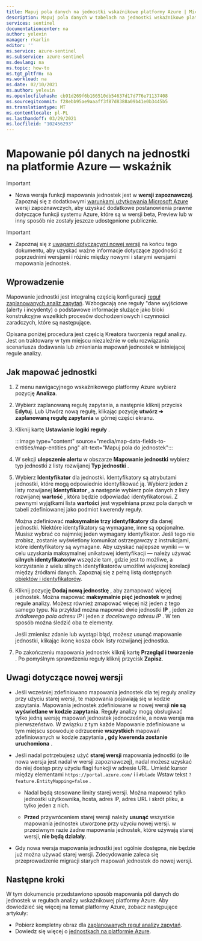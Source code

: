 ```yaml
---
title: Mapuj pola danych na jednostki wskaźnikowe platformy Azure | Microsoft Docs
description: Mapuj pola danych w tabelach na jednostki wskaźnikowe platformy Azure w regułach analizy, aby uzyskać lepsze informacje o zdarzeniach
services: sentinel
documentationcenter: na
author: yelevin
manager: rkarlin
editor: ''
ms.service: azure-sentinel
ms.subservice: azure-sentinel
ms.devlang: na
ms.topic: how-to
ms.tgt_pltfrm: na
ms.workload: na
ms.date: 02/10/2021
ms.author: yelevin
ms.openlocfilehash: cb91d269f6b166510db54637d17d776e71137408
ms.sourcegitcommit: f28ebb95ae9aaaff3f87d8388a09b41e0b3445b5
ms.translationtype: MT
ms.contentlocale: pl-PL
ms.lasthandoff: 03/29/2021
ms.locfileid: "102456293"
---
```

# <a name="map-data-fields-to-entities-in-azure-sentinel"></a>Mapowanie pól danych na jednostki na platformie Azure — wskaźnik 

> [!IMPORTANT]
>
> - Nowa wersja funkcji mapowania jednostek jest w **wersji zapoznawczej**. Zapoznaj się z dodatkowymi [warunkami użytkowania Microsoft Azure](https://azure.microsoft.com/support/legal/preview-supplemental-terms/) wersji zapoznawczych, aby uzyskać dodatkowe postanowienia prawne dotyczące funkcji systemu Azure, które są w wersji beta, Preview lub w inny sposób nie zostały jeszcze udostępnione publicznie.

> [!IMPORTANT]
>
> - Zapoznaj się z [uwagami dotyczącymi nowej wersji](#notes-on-the-new-version) na końcu tego dokumentu, aby uzyskać ważne informacje dotyczące zgodności z poprzednimi wersjami i różnic między nowymi i starymi wersjami mapowania jednostek.

## <a name="introduction"></a>Wprowadzenie

Mapowanie jednostki jest integralną częścią konfiguracji [reguł zaplanowanych analiz zapytań](tutorial-detect-threats-custom.md). Wzbogacają one reguły "dane wyjściowe (alerty i incydenty) o podstawowe informacje służące jako bloki konstrukcyjne wszelkich procesów dochodzeniowych i czynności zaradczych, które są następujące.

Opisana poniżej procedura jest częścią Kreatora tworzenia reguł analizy. Jest on traktowany w tym miejscu niezależnie w celu rozwiązania scenariusza dodawania lub zmieniania mapowań jednostek w istniejącej regule analizy.

## <a name="how-to-map-entities"></a>Jak mapować jednostki

1. Z menu nawigacyjnego wskaźnikowego platformy Azure wybierz pozycję **Analiza**.

1. Wybierz zaplanowaną regułę zapytania, a następnie kliknij przycisk **Edytuj**. Lub Utwórz nową regułę, klikając pozycję **utwórz &#10132; zaplanowaną regułę zapytania** w górnej części ekranu.

1. Kliknij kartę **Ustawianie logiki reguły** .

    :::image type="content" source="media/map-data-fields-to-entities/map-entities.png" alt-text="Mapuj pola do jednostek":::

1. W sekcji **ulepszenie alertu** w obszarze **Mapowanie jednostki** wybierz typ jednostki z listy rozwijanej **Typ jednostki** .

1. Wybierz **Identyfikator** dla jednostki. Identyfikatory są atrybutami jednostki, które mogą odpowiednio identyfikować ją. Wybierz jeden z listy rozwijanej **Identyfikator** , a następnie wybierz pole danych z listy rozwijanej **wartość** , która będzie odpowiadać identyfikatorowi. Z pewnymi wyjątkami lista **wartości** jest wypełniana przez pola danych w tabeli zdefiniowanej jako podmiot kwerendy reguły.

    Można zdefiniować **maksymalnie trzy identyfikatory** dla danej jednostki. Niektóre identyfikatory są wymagane, inne są opcjonalne. Musisz wybrać co najmniej jeden wymagany identyfikator. Jeśli tego nie zrobisz, zostanie wyświetlony komunikat ostrzegawczy z instrukcjami, które identyfikatory są wymagane. Aby uzyskać najlepsze wyniki — w celu uzyskania maksymalnej unikatowej identyfikacji — należy używać **silnych identyfikatorów** wszędzie tam, gdzie jest to możliwe, a korzystanie z wielu silnych identyfikatorów umożliwi większej korelacji między źródłami danych. Zapoznaj się z pełną listą dostępnych [obiektów i identyfikatorów](entities-reference.md).

1. Kliknij pozycję **Dodaj nową jednostkę** , aby zamapować więcej jednostek. Można mapować **maksymalnie pięć jednostek** w jednej regule analizy. Możesz również zmapować więcej niż jeden z tego samego typu. Na przykład można mapować dwie jednostki **IP** , jeden ze *źródłowego pola adresu IP* i jeden z *docelowego adresu IP* . W ten sposób można śledzić oba te elementy.

    Jeśli zmienisz zdanie lub wystąpi błąd, możesz usunąć mapowanie jednostki, klikając ikonę kosza obok listy rozwijanej jednostka.

1. Po zakończeniu mapowania jednostek kliknij kartę **Przegląd i tworzenie** . Po pomyślnym sprawdzeniu reguły kliknij przycisk **Zapisz**.

## <a name="notes-on-the-new-version"></a>Uwagi dotyczące nowej wersji

- Jeśli wcześniej zdefiniowano mapowania jednostek dla tej reguły analizy przy użyciu starej wersji, te mapowania pojawiają się w kodzie zapytania. Mapowania jednostek zdefiniowane w nowej wersji **nie są wyświetlane w kodzie zapytania**. Reguły analizy mogą obsługiwać tylko jedną wersję mapowań jednostek jednocześnie, a nowa wersja ma pierwszeństwo. W związku z tym każde Mapowanie zdefiniowane w tym miejscu spowoduje odrzucenie **wszystkich** mapowań zdefiniowanych w kodzie zapytania **, gdy kwerenda zostanie uruchomiona** . 

- Jeśli nadal potrzebujesz użyć **starej wersji** mapowania jednostki (o ile nowa wersja jest nadal w wersji zapoznawczej), nadal możesz uzyskać do niej dostęp przy użyciu flagi funkcji w adresie URL. Umieść kursor między elementami `https://portal.azure.com/` i i `#blade` Wstaw tekst `?feature.EntityMapping=false` .

  - Nadal będą stosowane limity starej wersji. Można mapować tylko jednostki użytkownika, hosta, adres IP, adres URL i skrót pliku, a tylko jeden z nich.

  - **Przed** przywróceniem starej wersji należy **usunąć** wszystkie mapowania jednostek utworzone przy użyciu nowej wersji. w przeciwnym razie żadne mapowania jednostek, które używają starej wersji, **nie będą działały**.

- Gdy nowa wersja mapowania jednostki jest ogólnie dostępna, nie będzie już można używać starej wersji. Zdecydowanie zaleca się przeprowadzenie migracji starych mapowań jednostek do nowej wersji.


## <a name="next-steps"></a>Następne kroki

W tym dokumencie przedstawiono sposób mapowania pól danych do jednostek w regułach analizy wskaźnikowej platformy Azure. Aby dowiedzieć się więcej na temat platformy Azure, zobacz następujące artykuły:
- Pobierz kompletny obraz dla [zaplanowanych reguł analizy zapytań](tutorial-detect-threats-custom.md).
- Dowiedz się więcej o [jednostkach na platformie Azure](entities-in-azure-sentinel.md).
